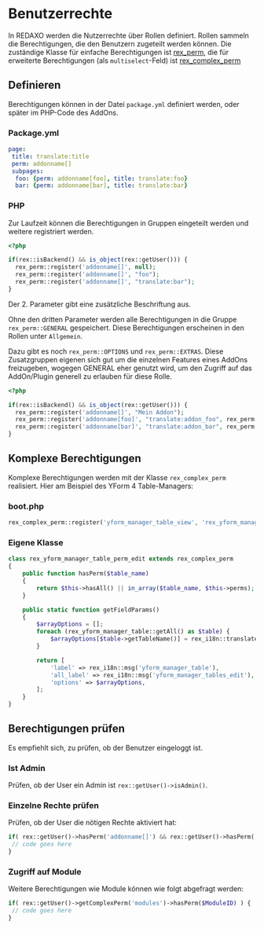 # Benutzerrechte

In REDAXO werden die Nutzerrechte über Rollen definiert. Rollen sammeln die Berechtigungen, die den Benutzern zugeteilt werden können.  Die zuständige Klasse für einfache Berechtigungen ist [rex_perm](https://friendsofredaxo.github.io/phpdoc/classes/rex-perm.html), die für erweiterte Berechtigungen (als `multiselect`-Feld) ist [rex_complex_perm](https://friendsofredaxo.github.io/phpdoc/classes/rex-complex-perm.html)

## Definieren

Berechtigungen können in der Datei `package.yml` definiert werden, oder später im PHP-Code des AddOns.

### Package.yml

```yml
page:
 title: translate:title
 perm: addonname[]
 subpages:
  foo: {perm: addonname[foo], title: translate:foo}
  bar: {perm: addonname[bar], title: translate:bar}
```

### PHP

Zur Laufzeit können die Berechtigungen in Gruppen eingeteilt werden und weitere registriert werden. 

```php
<?php

if(rex::isBackend() && is_object(rex::getUser())) {
  rex_perm::register('addonname[]', null);
  rex_perm::register('addonname[]', "foo");
  rex_perm::register('addonname[]', "translate:bar");
}
```

Der 2. Parameter gibt eine zusätzliche Beschriftung aus. 

Ohne den dritten Parameter werden alle Berechtigungen in die Gruppe `rex_perm::GENERAL` gespeichert. Diese Berechtigungen erscheinen in den Rollen unter `Allgemein`. 

Dazu gibt es noch `rex_perm::OPTIONS` und `rex_perm::EXTRAS`. Diese Zusatzgruppen eigenen sich gut um die einzelnen Features eines AddOns freizugeben, wogegen GENERAL eher genutzt wird, um den Zugriff auf das AddOn/Plugin generell zu erlauben für diese Rolle.

```php
<?php

if(rex::isBackend() && is_object(rex::getUser())) {
  rex_perm::register('addonname[]', "Mein Addon");
  rex_perm::register('addonname[foo]', "translate:addon_foo", rex_perm::OPTIONS);
  rex_perm::register('addonname[bar]', "translate:addon_bar", rex_perm::GENERAL);
}
```

## Komplexe Berechtigungen

Komplexe Berechtigungen werden mit der Klasse `rex_complex_perm` realisiert. Hier am Beispiel des YForm 4 Table-Managers:

### boot.php

```php
rex_complex_perm::register('yform_manager_table_view', 'rex_yform_manager_table_perm_edit');
```

### Eigene Klasse
```php
class rex_yform_manager_table_perm_edit extends rex_complex_perm
{
    public function hasPerm($table_name)
    {
        return $this->hasAll() || in_array($table_name, $this->perms);
    }

    public static function getFieldParams()
    {
        $arrayOptions = [];
        foreach (rex_yform_manager_table::getAll() as $table) {
            $arrayOptions[$table->getTableName()] = rex_i18n::translate($table->getName()).' ['.$table->getTableName().']';
        }

        return [
            'label' => rex_i18n::msg('yform_manager_table'),
            'all_label' => rex_i18n::msg('yform_manager_tables_edit'),
            'options' => $arrayOptions,
        ];
    }
}
```

## Berechtigungen prüfen

Es empfiehlt sich, zu prüfen, ob der Benutzer eingeloggt ist.

### Ist Admin

Prüfen, ob der User ein Admin ist `rex::getUser()->isAdmin()`.

### Einzelne Rechte prüfen

Prüfen, ob der User die nötigen Rechte aktiviert hat:

```php
if( rex::getUser()->hasPerm('addonname[]') && rex::getUser()->hasPerm('addonname[foo]') ) {
 // code goes here
}
```

### Zugriff auf Module

Weitere Berechtigungen wie Module können wie folgt abgefragt werden:

```php
if( rex::getUser()->getComplexPerm('modules')->hasPerm($ModuleID) ) {
 // code goes here
}
```
